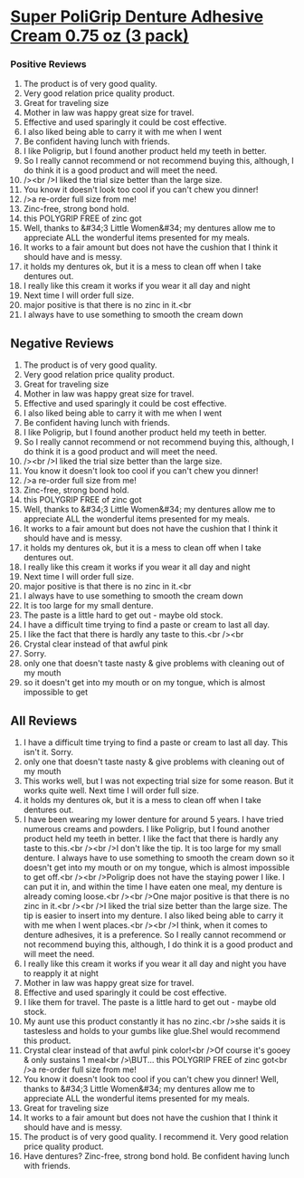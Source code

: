 # [Super PoliGrip Denture Adhesive Cream 0.75 oz (3 pack)](https://products.checkmycream.com/products/Super-PoliGrip-Denture-Adhesive-Cream-0.75-oz-(3-pack).html)

### Positive Reviews

<ol>
      <li>The product is of very good quality.</li>
      <li>Very good relation price quality product.</li>
      <li>Great for traveling size</li>
      <li>Mother in law was happy great size for travel.</li>
      <li>Effective and used sparingly it could be cost effective.</li>
      <li>I also liked being able to carry it with me when I went</li>
      <li>Be confident having lunch with friends.</li>
      <li>I like Poligrip, but I found another product held my teeth in better.</li>
      <li>So I really cannot recommend or not recommend buying this, although, I do think it is a good product and will meet the need.</li>
      <li>/&gt;&lt;br /&gt;I liked the trial size better than the large size.</li>
      <li>You know it doesn&#x27;t look too cool if you can&#x27;t chew you dinner!  </li>
      <li>/&gt;a re-order full size from me!</li>
      <li>Zinc-free, strong bond hold.</li>
      <li>this POLYGRIP FREE of zinc got</li>
      <li>Well, thanks to  &amp;#34;3 Little Women&amp;#34; my dentures allow me to appreciate ALL the wonderful items presented for my meals.</li>
      <li>It works  to a fair amount but does not have the cushion that I think it should have and is messy.</li>
      <li>it holds my dentures ok, but it is a mess to clean off when I take dentures out.</li>
      <li>I really  like this cream it works if you wear it all day and night  </li>
      <li>Next time I will order full size.</li>
      <li>major positive is that there is no zinc in it.&lt;br</li>
      <li>I always have to use something to smooth the cream down</li>
</ol>


<h2>Negative Reviews</h2>
<ol>
<li> The product is of very good quality.</li>
<li> Very good relation price quality product.</li>
<li> Great for traveling size</li>
<li> Mother in law was happy great size for travel.</li>
<li> Effective and used sparingly it could be cost effective.</li>
<li> I also liked being able to carry it with me when I went</li>
<li> Be confident having lunch with friends.</li>
<li> I like Poligrip, but I found another product held my teeth in better.</li>
<li> So I really cannot recommend or not recommend buying this, although, I do think it is a good product and will meet the need.</li>
<li> /&gt;&lt;br /&gt;I liked the trial size better than the large size.</li>
<li> You know it doesn&#x27;t look too cool if you can&#x27;t chew you dinner!  </li>
<li> /&gt;a re-order full size from me!</li>
<li> Zinc-free, strong bond hold.</li>
<li> this POLYGRIP FREE of zinc got</li>
<li> Well, thanks to  &amp;#34;3 Little Women&amp;#34; my dentures allow me to appreciate ALL the wonderful items presented for my meals.</li>
<li> It works  to a fair amount but does not have the cushion that I think it should have and is messy.</li>
<li> it holds my dentures ok, but it is a mess to clean off when I take dentures out.</li>
<li> I really  like this cream it works if you wear it all day and night  </li>
<li> Next time I will order full size.</li>
<li> major positive is that there is no zinc in it.&lt;br</li>
<li> I always have to use something to smooth the cream down</li>
<li> It is too large for my small denture.</li>
<li> The paste is a little hard to get out - maybe old stock.</li>
<li> I have a difficult time trying to find a paste or cream to last all day.</li>
<li> I like the fact that there is hardly any taste to this.&lt;br /&gt;&lt;br</li>
<li> Crystal clear instead of that awful pink</li>
<li> Sorry.</li>
<li> only one that doesn&#x27;t taste nasty &amp; give problems with cleaning out of my mouth</li>
<li> so it doesn&#x27;t get into my mouth or on my tongue, which is almost impossible to get</li>
</ol>

<h2>All Reviews</h2>

<ol>
    <li> I have a difficult time trying to find a paste or cream to last all day. This isn&#x27;t it. Sorry.</li>
    <li> only one that doesn&#x27;t taste nasty &amp; give problems with cleaning out of my mouth</li>
    <li> This works well, but I was not expecting trial size for some reason.  But it works quite well. Next time I will order full size.</li>
    <li> it holds my dentures ok, but it is a mess to clean off when I take dentures out.</li>
    <li> I have been wearing my lower denture for around 5 years. I have tried numerous creams and powders. I like Poligrip, but I found another product held my teeth in better. I like the fact that there is hardly any taste to this.&lt;br /&gt;&lt;br /&gt;I don&#x27;t like the tip. It is too large for my small denture. I always have to use something to smooth the cream down so it doesn&#x27;t get into my mouth or on my tongue, which is almost impossible to get off.&lt;br /&gt;&lt;br /&gt;Poligrip does not have the staying power I like. I can put it in, and within the time I have eaten one meal, my denture is already coming loose.&lt;br /&gt;&lt;br /&gt;One major positive is that there is no zinc in it.&lt;br /&gt;&lt;br /&gt;I liked the trial size better than the large size. The tip is easier to insert into my denture. I also liked being able to carry it with me when I went places.&lt;br /&gt;&lt;br /&gt;I think, when it comes to denture adhesives, it is a preference. So I really cannot recommend or not recommend buying this, although, I do think it is a good product and will meet the need.</li>
    <li> I really  like this cream it works if you wear it all day and night  you have  to reapply  it at night</li>
    <li> Mother in law was happy great size for travel.</li>
    <li> Effective and used sparingly it could be cost effective.</li>
    <li> I like them for travel. The paste is a little hard to get out - maybe old stock.</li>
    <li> My aunt use this product constantly it has no zinc.&lt;br /&gt;she saids it is tastesless and holds to your gumbs like glue.SheI would recommend this product.</li>
    <li> Crystal clear instead of that awful pink color!&lt;br /&gt;Of course it&#x27;s gooey &amp;  only sustains 1 meal&lt;br /&gt;\BUT... this POLYGRIP FREE of zinc got&lt;br /&gt;a re-order full size from me!</li>
    <li> You know it doesn&#x27;t look too cool if you can&#x27;t chew you dinner!  Well, thanks to  &amp;#34;3 Little Women&amp;#34; my dentures allow me to appreciate ALL the wonderful items presented for my meals.</li>
    <li> Great for traveling size</li>
    <li> It works  to a fair amount but does not have the cushion that I think it should have and is messy.</li>
    <li> The product is of very good quality. I recommend it. Very good relation price quality product.</li>
    <li> Have dentures? Zinc-free, strong bond hold. Be confident having lunch with friends.</li>
</ol>




